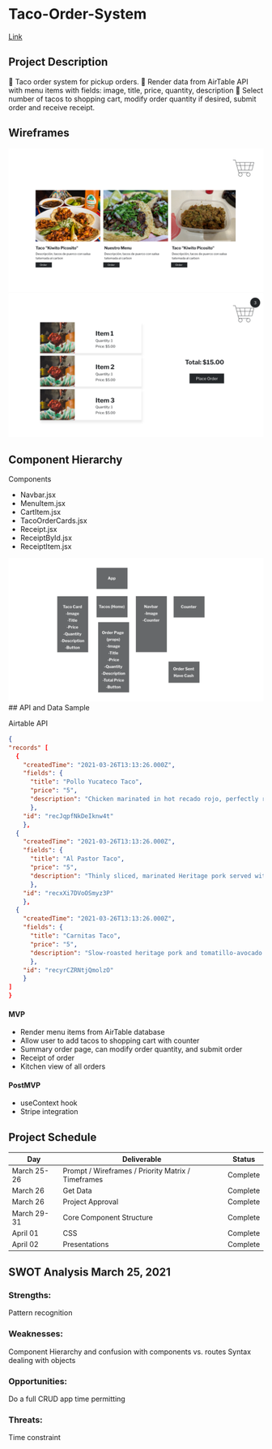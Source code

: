 # Taco-Order-System
[Link](https://606646b8e074aa00075436c5--determined-hodgkin-b7c031.netlify.app/)

## Project Description

🌮 Taco order system for pickup orders. 
📁 Render data from AirTable API with menu items with fields: image, title, price, quantity, description
🥡 Select number of tacos to shopping cart, modify order quantity if desired, submit order and receive receipt. 

<!--- 
Send object of order to AirTable and return order   Add tacos to shopping cart,
Will render taco image, title, price, quantity, description, and button to add the taco to your cart. When you click add to cart, the cart in the navbar will update with a counter to reflect the number of items in the cart. The cart page will be a different visual representation of the data object of the tacos selected that you will pass through props. Total price and quantity will be displayed and you can submit order that will display a separate page thank you for your order.
--->
## Wireframes

<img src="./tacos-order-system/src/Product Page.png"/>
<img src="./tacos-order-system/src/Order Page.png"/>

## Component Hierarchy

Components

- Navbar.jsx
- MenuItem.jsx
- CartItem.jsx
- TacoOrderCards.jsx
- Receipt.jsx
- ReceiptById.jsx
- ReceiptItem.jsx

<img src="./tacos-order-system/src/Components Chart.png">
## API and Data Sample

Airtable API

```json
{
"records" [
  {
    "createdTime": "2021-03-26T13:13:26.000Z",
    "fields": {
      "title": "Pollo Yucateco Taco",
      "price": "5",
      "description": "Chicken marinated in hot recado rojo, perfectly ro… with refried beans and tomatillo-avocado salsa. "
      },
    "id": "recJqpfNkDeIknw4t"
    },
  {
    "createdTime": "2021-03-26T13:13:26.000Z",
    "fields": {
      "title": "Al Pastor Taco",
      "price": "5",
      "description": "Thinly sliced, marinated Heritage pork served with cilantro, onions, and roasted pineapple."
      },
    "id": "recxXi7DVoOSmyz3P"
    },
  {
    "createdTime": "2021-03-26T13:13:26.000Z",
    "fields": {
      "title": "Carnitas Taco",
      "price": "5",
      "description": "Slow-roasted heritage pork and tomatillo-avocado s…pped with cilantro, onions, and spicy escabeche."
      },
    "id": "recyrCZRNtjQmolzO"
    }
]
}
```

#### MVP

- Render menu items from AirTable database
- Allow user to add tacos to shopping cart with counter
- Summary order page, can modify order quantity, and submit order
- Receipt of order
- Kitchen view of all orders

#### PostMVP

- useContext hook
- Stripe integration

## Project Schedule

| Day         | Deliverable                                        | Status     |
| ----------- | -------------------------------------------------- | ---------- |
| March 25-26 | Prompt / Wireframes / Priority Matrix / Timeframes | Complete   |
| March 26    | Get Data                                           | Complete   |
| March 26    | Project Approval                                   | Complete   |
| March 29-31 | Core Component Structure                           | Complete   |
| April 01    | CSS                                                | Complete   |
| April 02    | Presentations                                      | Complete   |

## SWOT Analysis March 25, 2021

### Strengths:

Pattern recognition

### Weaknesses:

Component Hierarchy and confusion with components vs. routes
Syntax dealing with objects

### Opportunities:

Do a full CRUD app time permitting

### Threats:

Time constraint
